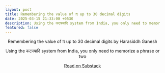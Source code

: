 ```yaml
---
layout: post
title: Remembering the value of π up to 30 decimal digits
date: 2025-03-15 21:33:00 +0530
description: Using the कटपयादि system from India, you only need to memorize a phrase or two
featured: false
---
```


<center> 
<div class="substack-post-embed"><p lang="en">Remembering the value of π up to 30 decimal digits by Harasiddh Ganesh</p><p>Using the कटपयादि system from India, you only need to memorize a phrase or two</p><a data-post-link href="https://monkofalltrades.substack.com/p/remembering-the-value-of-up-to-30">Read on Substack</a></div><script async src="https://substack.com/embedjs/embed.js" charset="utf-8"></script>
</center>


